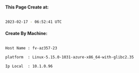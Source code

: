 
   
#### This Page Create at:

```bash

2023-02-17 - 06:52:41 UTC

```

#### Create By Machine:

```bash

Host Name : fv-az357-23

platform  : Linux-5.15.0-1031-azure-x86_64-with-glibc2.35

Ip Local  : 10.1.0.96

```

